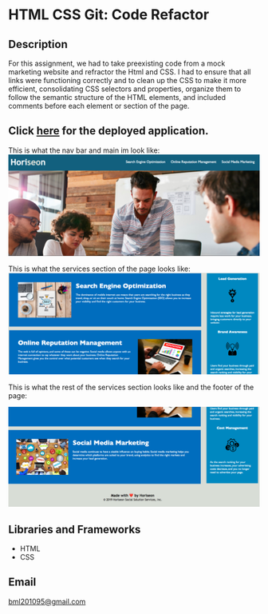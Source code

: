 # HTML CSS Git: Code Refactor

 
 ## Description

 For this assignment, we had to take preexisting code from a mock marketing website and refractor the Html and CSS. I had to ensure   that all links were functioning correctly and  to clean up the CSS to make it more efficient, consolidating CSS selectors and properties, organize them to follow the semantic structure of the HTML elements, and included comments before each element or section of the page.
 
  ## Click [here](https://brianlevin.github.io/Brian-L-Homework1/) for the deployed application.
  
  This is what the nav bar and main im look like:
   <img src= "assets/images/first.png">
   
   
  This is what the services section of the page looks like:
   <img src= "assets/images/second.png">
   
   
  This  is what the rest of the services section looks like and the footer of the page:
  
 <img src= "assets/images/third.png">  
  
 ## Libraries and Frameworks


- HTML
- CSS

## Email

bml201095@gmail.com




